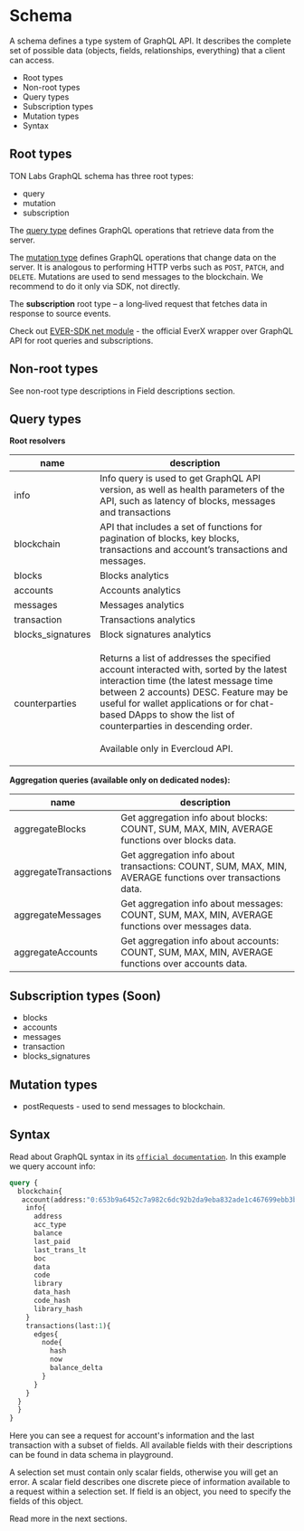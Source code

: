 # Schema

A schema defines a type system of GraphQL API. It describes the complete set of possible data (objects, fields, relationships, everything) that a client can access.

* Root types
* Non-root types
* Query types
* Subscription types
* Mutation types
* Syntax

## Root types

TON Labs GraphQL schema has three root types:

* query
* mutation
* subscription

The [query type](https://graphql.github.io/graphql-spec/June2018/#sec-Type-System) defines GraphQL operations that retrieve data from the server.

The [mutation type](https://graphql.github.io/graphql-spec/June2018/#sec-Type-System) defines GraphQL operations that change data on the server. It is analogous to performing HTTP verbs such as `POST`, `PATCH`, and `DELETE`. Mutations are used to send messages to the blockchain. We recommend to do it only via SDK, not directly.

The **subscription** root type – a long‐lived request that fetches data in response to source events.

Check out [EVER-SDK net module](https://docs.everos.dev/ever-sdk/reference/types-and-methods/mod\_net) - the official EverX wrapper over GraphQL API for root queries and subscriptions.

## Non-root types

See non-root type descriptions in Field descriptions section.

## Query types

**Root resolvers**

| name               | description                                                                                                                                                                                                                                                                                                                              |
| ------------------ | ---------------------------------------------------------------------------------------------------------------------------------------------------------------------------------------------------------------------------------------------------------------------------------------------------------------------------------------- |
| info               | Info query is used to get GraphQL API version, as well as health parameters of the API, such as latency of blocks, messages and transactions                                                                                                                                                                                             |
| blockchain         | API that includes a set of functions for pagination of blocks, key blocks, transactions and account’s transactions and messages.                                                                                                                                                                                                         |
| blocks             | Blocks analytics                                                                                                                                                                                                                                                                                                                         |
| accounts           | Accounts analytics                                                                                                                                                                                                                                                                                                                       |
| messages           | Messages analytics                                                                                                                                                                                                                                                                                                                       |
| transaction        | Transactions analytics                                                                                                                                                                                                                                                                                                                   |
| blocks\_signatures | Block signatures analytics                                                                                                                                                                                                                                                                                                               |
| counterparties     | <p>Returns a list of addresses the specified account interacted with, sorted by the latest interaction time (the latest message time between 2 accounts) DESC. Feature may be useful for wallet applications or for chat-based DApps to show the list of counterparties in descending order.<br><br>Available only in Evercloud API.</p> |

**Aggregation queries (available only on dedicated nodes):**

| name                  | description                                                                                              |
| --------------------- | -------------------------------------------------------------------------------------------------------- |
| aggregateBlocks       | Get aggregation info about blocks: COUNT, SUM, MAX, MIN, AVERAGE functions over blocks data.             |
| aggregateTransactions | Get aggregation info about transactions: COUNT, SUM, MAX, MIN, AVERAGE functions over transactions data. |
| aggregateMessages     | Get aggregation info about messages: COUNT, SUM, MAX, MIN, AVERAGE functions over messages data.         |
| aggregateAccounts     | Get aggregation info about accounts: COUNT, SUM, MAX, MIN, AVERAGE functions over accounts data.         |

## Subscription types (Soon)

* blocks
* accounts
* messages
* transaction
* blocks\_signatures

## Mutation types

* postRequests - used to send messages to blockchain.

## Syntax

Read about GraphQL syntax in its [`official documentation`](https://graphql.org/). In this example we query account info:

```graphql
query {
  blockchain{
   account(address:"0:653b9a6452c7a982c6dc92b2da9eba832ade1c467699ebb3b43dca6d77b780dd"){
    info{
      address
      acc_type
      balance
      last_paid
      last_trans_lt
      boc
      data
      code
      library
      data_hash
      code_hash
      library_hash
    }
    transactions(last:1){
      edges{
        node{
          hash
          now
          balance_delta
        }
      }
    }
  }
  }
}
```

Here you can see a request for account's information and the last transaction with a subset of fields. All available fields with their descriptions can be found in data schema in playground.

A selection set must contain only scalar fields, otherwise you will get an error. A scalar field describes one discrete piece of information available to a request within a selection set. If field is an object, you need to specify the fields of this object.

Read more in the next sections.
